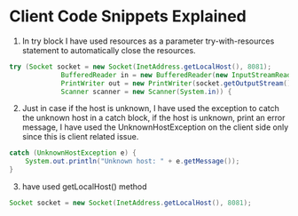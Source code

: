 # Client Code Snippets Explained

1. In try block I have used resources as a parameter try-with-resources statement to automatically close the resources.



```java
try (Socket socket = new Socket(InetAddress.getLocalHost(), 8081);
             BufferedReader in = new BufferedReader(new InputStreamReader(socket.getInputStream()));
             PrintWriter out = new PrintWriter(socket.getOutputStream(), true);
             Scanner scanner = new Scanner(System.in)) {
```



2. Just in case if the host is unknown, I have used the exception to catch the unknown host in a catch block, if the host is unknown, print an error message, I have used the UnknownHostException on the client side only since this is client related issue.

```java
catch (UnknownHostException e) {
    System.out.println("Unknown host: " + e.getMessage());
}
```



3. have used getLocalHost() method&#x20;

```java
Socket socket = new Socket(InetAddress.getLocalHost(), 8081);
```

